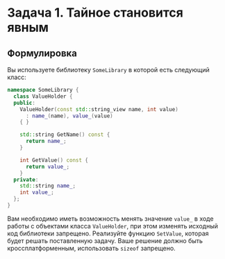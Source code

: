 # Задача 1. Тайное становится явным
## Формулировка
Вы используете библиотеку `SomeLibrary` в которой есть следующий класс:
```c++
namespace SomeLibrary {
  class ValueHolder {
  public:
    ValueHolder(const std::string_view name, int value)
      : name_(name), value_(value)
    { }

    std::string GetName() const {
      return name_;
    }

    int GetValue() const {
      return value_;
    }
  private:
    std::string name_;
    int value_;
  };
}
```

Вам необходимо иметь возможность менять значение `value_` в ходе работы с объектами класса `ValueHolder`, при этом изменять исходный код библиотеки запрещено. Реализуйте функцию `SetValue`, которая будет решать поставленную задачу. Ваше решение должно быть кроссплатформенным, использовать `sizeof` запрещено.
